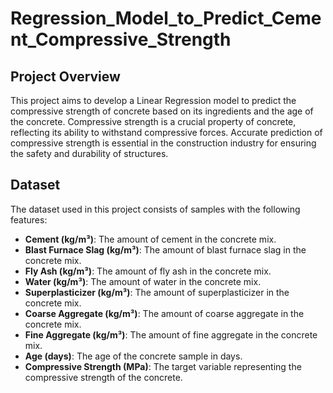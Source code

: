 # Regression_Model_to_Predict_Cement_Compressive_Strength

## Project Overview

This project aims to develop a Linear Regression model to predict the compressive strength of concrete based on its ingredients and the age of the concrete. Compressive strength is a crucial property of concrete, reflecting its ability to withstand compressive forces. Accurate prediction of compressive strength is essential in the construction industry for ensuring the safety and durability of structures.

## Dataset
The dataset used in this project consists of samples with the following features:

- **Cement (kg/m³)**: The amount of cement in the concrete mix.
- **Blast Furnace Slag (kg/m³)**: The amount of blast furnace slag in the concrete mix.
- **Fly Ash (kg/m³)**: The amount of fly ash in the concrete mix.
- **Water (kg/m³)**: The amount of water in the concrete mix.
- **Superplasticizer (kg/m³)**: The amount of superplasticizer in the concrete mix.
- **Coarse Aggregate (kg/m³)**: The amount of coarse aggregate in the concrete mix.
- **Fine Aggregate (kg/m³)**: The amount of fine aggregate in the concrete mix.
- **Age (days)**: The age of the concrete sample in days.
- **Compressive Strength (MPa)**: The target variable representing the compressive strength of the concrete.
